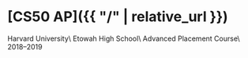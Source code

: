 # [CS50 AP]({{ "/" | relative_url }})

Harvard University\\
Etowah High School\\
Advanced Placement Course\\
2018–2019

